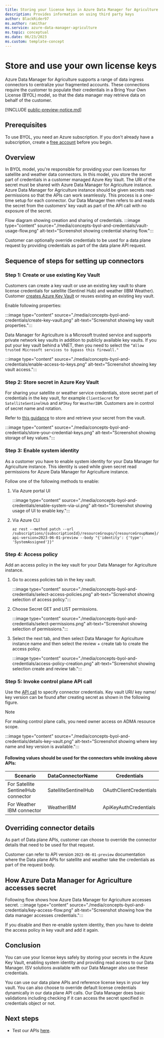 ```yaml
---
title: Storing your license keys in Azure Data Manager for Agriculture
description: Provides information on using third party keys 
author: BlackRider97
ms.author: ramithar
ms.service: azure-data-manager-agriculture
ms.topic: conceptual
ms.date: 06/23/2023
ms.custom: template-concept
---
```


# Store and use your own license keys

Azure Data Manager for Agriculture supports a range of data ingress connectors to centralize your fragmented accounts. These connections require the customer to populate their credentials in a Bring Your Own License (BYOL) model, so that the data manager may retrieve data on behalf of the customer.

[!INCLUDE [public-preview-notice.md](includes/public-preview-notice.md)]

## Prerequisites

To use BYOL, you need an Azure subscription. If you don't already have a subscription, create a [free account](https://azure.microsoft.com/free/) before you begin.


## Overview

In BYOL model, you're  responsible for providing your own licenses for satellite and weather data connectors. In this model, you store the secret part of credentials in a customer managed Azure Key Vault. The URI of the secret must be shared with Azure Data Manager for Agriculture instance. Azure Data Manager for Agriculture instance should be given secrets read permissions so that the APIs can work seamlessly. This process is a one-time setup for each connector. Our Data Manager then refers to and reads the secret from the customers’ key vault as part of the API call with no exposure of the secret.

Flow diagram showing creation and sharing of credentials.
:::image type="content" source="./media/concepts-byol-and-credentials/vault-usage-flow.png" alt-text="Screenshot showing credential sharing flow.":::

Customer can optionally override credentials to be used for a data plane request by providing credentials as part of the data plane API request.

## Sequence of steps for setting up connectors 

### Step 1: Create or use existing Key Vault 
Customers can create a key vault or use an existing key vault to share license credentials for satellite (Sentinel Hub) and weather (IBM Weather). Customer [creates Azure Key Vault](/azure/key-vault/general/quick-create-portal) or reuses existing an existing key vault. 

Enable following properties:

:::image type="content" source="./media/concepts-byol-and-credentials/create-key-vault.png" alt-text="Screenshot showing key vault properties.":::

Data Manager for Agriculture is a Microsoft trusted service and supports private network key vaults in addition to publicly available key vaults. If you put your key vault behind a VNET, then you need to select the `“Allow trusted Microsoft services to bypass this firewall."`

:::image type="content" source="./media/concepts-byol-and-credentials/enable-access-to-keys.png" alt-text="Screenshot showing key vault access.":::

### Step 2: Store secret in Azure Key Vault
For sharing your satellite or weather service credentials, store secret part of credentials in the key vault, for example `ClientSecret` for `SatelliteSentinelHub` and `APIKey` for `WeatherIBM`. Customers are in control of secret name and rotation. 

Refer to [this guidance](/azure/key-vault/secrets/quick-create-portal#add-a-secret-to-key-vault) to store and retrieve your secret from the vault.

:::image type="content" source="./media/concepts-byol-and-credentials/store-your-credential-keys.png" alt-text="Screenshot showing storage of key values.":::

### Step 3: Enable system identity 
As a customer you have to enable system identity for your Data Manager for Agriculture instance. This identity is used while given secret read permissions for Azure Data Manager for Agriculture instance.

Follow one of the following methods to enable:
    
1. Via Azure portal UI

    :::image type="content" source="./media/concepts-byol-and-credentials/enable-system-via-ui.png" alt-text="Screenshot showing usage of UI to enable key.":::

2. Via Azure CLI

    ```azurecli
    az rest --method patch --url /subscriptions/{subscriptionId}/resourceGroups/{resourceGroupName}/providers/Microsoft.AgFoodPlatform/farmBeats/{ADMA_instance_name}?api-version=2023-06-01-preview --body "{'identity': {'type': 'SystemAssigned'}}"
    ``` 

### Step 4: Access policy
Add an access policy in the key vault for your Data Manager for Agriculture instance.
    
1. Go to access policies tab in the key vault.

    :::image type="content" source="./media/concepts-byol-and-credentials/select-access-policies.png" alt-text="Screenshot showing selection of access policy.":::

2. Choose Secret GET and LIST permissions.

    :::image type="content" source="./media/concepts-byol-and-credentials/select-permissions.png" alt-text="Screenshot showing selection of permissions.":::

3. Select the next tab, and then select Data Manager for Agriculture instance name and then select the review + create tab to create the access policy.

    :::image type="content" source="./media/concepts-byol-and-credentials/access-policy-creation.png" alt-text="Screenshot showing selection create and review tab.":::

### Step 5: Invoke control plane API call
Use the [API call](/rest/api/data-manager-for-agri/controlplane-version2023-06-01-preview/data-connectors) to specify connector credentials. Key vault URI/ key name/ key version can be found after creating secret as shown in the following figure.

> [!NOTE] 
>For making control plane calls, you need owner access on ADMA resource scope.

:::image type="content" source="./media/concepts-byol-and-credentials/details-key-vault.png" alt-text="Screenshot showing where key name and key version is available.":::

#### Following values should be used for the connectors while invoking above APIs:

| Scenario | DataConnectorName | Credentials | 
|--|--|--|
| For Satellite SentinelHub connector | SatelliteSentinelHub | OAuthClientCredentials |
| For Weather IBM connector | WeatherIBM | ApiKeyAuthCredentials |

## Overriding connector details
As part of Data plane APIs, customer can choose to override the connector details that need to be used for that request.

Customer can refer to API version `2023-06-01-preview` documentation where the Data plane APIs for satellite and weather take the credentials as part of the request body.

## How Azure Data Manager for Agriculture accesses secret
Following flow shows how Azure Data Manager for Agriculture accesses secret.
:::image type="content" source="./media/concepts-byol-and-credentials/key-access-flow.png" alt-text="Screenshot showing how the data manager accesses credentials.":::

If you disable and then re-enable system identity, then you have to delete the access policy in key vault and add it again. 

## Conclusion 
You can use your license keys safely by storing your secrets in the Azure Key Vault, enabling system identity and providing read access to our Data Manager. ISV solutions available with our Data Manager also use these credentials.

You can use our data plane APIs and reference license keys in your key vault. You can also choose to override default license credentials dynamically in our data plane API calls. Our Data Manager does basic validations including checking if it can access the secret specified in credentials object or not.

## Next steps

* Test our APIs [here](/rest/api/data-manager-for-agri).
